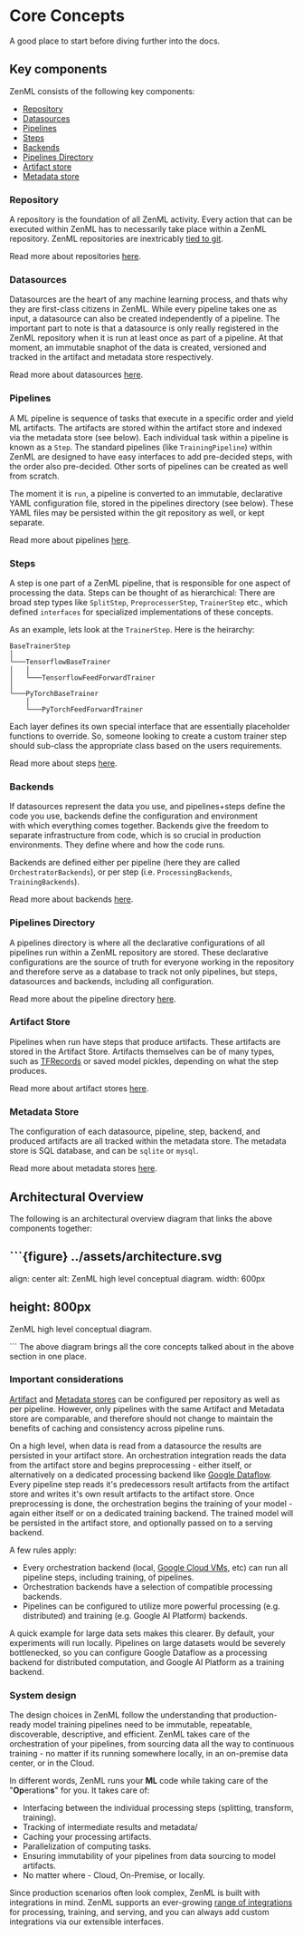 # Core Concepts

A good place to start before diving further into the docs.

## Key components

ZenML consists of the following key components:

* [Repository](../repository/what-is-a-repository.md)
* [Datasources](../datasources/what-is-a-datasource.md) 
* [Pipelines](../pipelines/what-is-a-pipeline.md)
* [Steps](https://github.com/maiot-io/zenml/tree/fc868ee5e5589ef0c09e30be9c2eab4897bfb140/docs/book/steps/what-is-a-step.md)
* [Backends](../backends/what-is-a-backend.md)
* [Pipelines Directory](../repository/pipeline-directory.md)
* [Artifact store](../repository/artifact-store.md)
* [Metadata store](../repository/metadata-store.md)

### Repository

A repository is the foundation of all ZenML activity. Every action that can be executed within ZenML has to necessarily take place within a ZenML repository. ZenML repositories are inextricably [tied to git](../repository/integration-with-git.md).

Read more about repositories [here](../repository/what-is-a-repository.md).

### Datasources

Datasources are the heart of any machine learning process, and thats why they are first-class citizens in ZenML. While every pipeline takes one as input, a datasource can also be created independently of a pipeline. The important part to note is that a datasource is only really registered in the ZenML repository when it is run at least once as part of a pipeline. At that moment, an immutable snaphot of the data is created, versioned and tracked in the artifact and metadata store respectively.

Read more about datasources [here](../datasources/what-is-a-datasource.md).

### Pipelines

A ML pipeline is sequence of tasks that execute in a specific order and yield ML artifacts. The artifacts are stored within the artifact store and indexed via the metadata store \(see below\). Each individual task within a pipeline is known as a `Step`. The standard pipelines \(like `TrainingPipeline`\) within ZenML are designed to have easy interfaces to add pre-decided steps, with the order also pre-decided. Other sorts of pipelines can be created as well from scratch.

The moment it is `run`, a pipeline is converted to an immutable, declarative YAML configuration file, stored in the pipelines directory \(see below\). These YAML files may be persisted within the git repository as well, or kept separate.

Read more about pipelines [here](../pipelines/what-is-a-pipeline.md).

### Steps

A step is one part of a ZenML pipeline, that is responsible for one aspect of processing the data. Steps can be thought of as hierarchical: There are broad step types like `SplitStep`, `PreprocesserStep`, `TrainerStep` etc., which defined `interfaces` for specialized implementations of these concepts.

As an example, lets look at the `TrainerStep`. Here is the heirarchy:

```text
BaseTrainerStep
│   
└───TensorflowBaseTrainer
│   │   
│   └───TensorflowFeedForwardTrainer
│   
└───PyTorchBaseTrainer
    │   
    └───PyTorchFeedForwardTrainer
```

Each layer defines its own special interface that are essentially placeholder functions to override. So, someone looking to create a custom trainer step should sub-class the appropriate class based on the users requirements.

Read more about steps [here](https://github.com/maiot-io/zenml/tree/fc868ee5e5589ef0c09e30be9c2eab4897bfb140/docs/book/steps/what-is-a-step.md).

### Backends

If datasources represent the data you use, and pipelines+steps define the code you use, backends define the configuration and environment  
with which everything comes together. Backends give the freedom to separate infrastructure from code, which is so crucial in production environments. They define where and how the code runs.

Backends are defined either per pipeline \(here they are called `OrchestratorBackends`\), or per step \(i.e. `ProcessingBackends`, `TrainingBackends`\).

Read more about backends [here](../backends/what-is-a-backend.md).

### Pipelines Directory

A pipelines directory is where all the declarative configurations of all pipelines run within a ZenML repository are stored. These declarative configurations are the source of truth for everyone working in the repository and therefore serve as a database to track not only pipelines, but steps, datasources and backends, including all configuration.

Read more about the pipeline directory [here](../repository/pipeline-directory.md).

### Artifact Store

Pipelines when run have steps that produce artifacts. These artifacts are stored in the Artifact Store. Artifacts themselves can be of many types, such as [TFRecords](https://www.tensorflow.org/tutorials/load_data/tfrecord) or saved model pickles, depending on what the step produces.

Read more about artifact stores [here](../repository/artifact-store.md).

### Metadata Store

The configuration of each datasource, pipeline, step, backend, and produced artifacts are all tracked within the metadata store. The metadata store is SQL database, and can be `sqlite` or `mysql`.

Read more about metadata stores [here](../repository/metadata-store.md).

## Architectural Overview

The following is an architectural overview diagram that links the above components together:

## \`\`\`{figure} ../assets/architecture.svg

align: center alt: ZenML high level conceptual diagram. width: 600px

## height: 800px

ZenML high level conceptual diagram.

\`\`\` The above diagram brings all the core concepts talked about in the above section in one place.

### Important considerations

[Artifact](../repository/artifact-store.md) and [Metadata stores](../repository/metadata-store.md) can be configured per repository as well as per pipeline. However, only pipelines with the same Artifact and Metadata store are comparable, and therefore should not change to maintain the benefits of caching and consistency across pipeline runs.

On a high level, when data is read from a datasource the results are persisted in your artifact store. An orchestration integration reads the data from the artifact store and begins preprocessing - either itself, or alternatively on a dedicated processing backend like [Google Dataflow](https://cloud.google.com/dataflow). Every pipeline step reads it's predecessors result artifacts from the artifact store and writes it's own result artifacts to the artifact store. Once preprocessing is done, the orchestration begins the training of your model - again either itself or on a dedicated training backend. The trained model will be persisted in the artifact store, and optionally passed on to a serving backend.

A few rules apply:

* Every orchestration backend \(local, [Google Cloud VMs](../tutorials/running-a-pipeline-on-a-google-cloud-vm.md), etc\) can run all pipeline steps, including training, of pipelines. 
* Orchestration backends have a selection of compatible processing backends.
* Pipelines can be configured to utilize more powerful processing \(e.g. distributed\) and training \(e.g. Google AI Platform\) backends. 

A quick example for large data sets makes this clearer. By default, your experiments will run locally. Pipelines on large datasets would be severely bottlenecked, so you can configure Google Dataflow as a processing backend for distributed computation, and Google AI Platform as a training backend.

### System design

The design choices in ZenML follow the understanding that production-ready model training pipelines need to be immutable, repeatable, discoverable, descriptive, and efficient. ZenML takes care of the orchestration of your pipelines, from sourcing data all the way to continuous training - no matter if its running somewhere locally, in an on-premise data center, or in the Cloud.

In different words, ZenML runs your **ML** code while taking care of the "**Op**eration**s**" for you. It takes care of:

* Interfacing between the individual processing steps \(splitting, transform, training\). 
* Tracking of intermediate results and metadata/ 
* Caching your processing artifacts.
* Parallelization of computing tasks.
* Ensuring immutability of your pipelines from data sourcing to model artifacts.
* No matter where - Cloud, On-Premise, or locally.

Since production scenarios often look complex, ZenML is built with integrations in mind. ZenML supports an ever-growing [range of integrations](https://github.com/maiot-io/zenml/tree/fc868ee5e5589ef0c09e30be9c2eab4897bfb140/docs/book/benefits/integrations.md) for processing, training, and serving, and you can always add custom integrations via our extensible interfaces.

